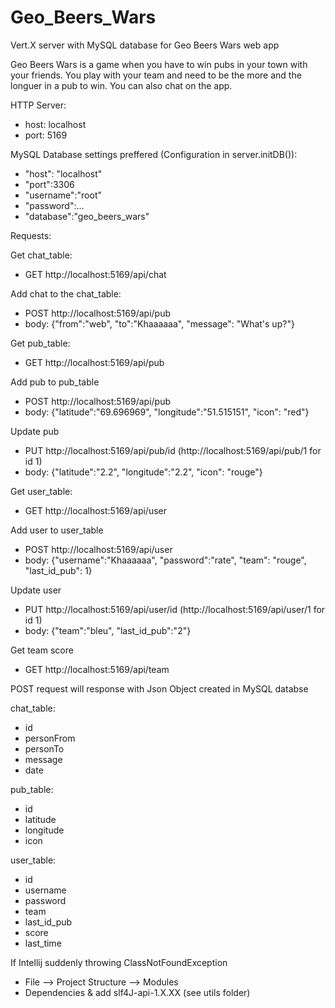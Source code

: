 # Geo_Beers_Wars
Vert.X server with MySQL database for Geo Beers Wars web app

Geo Beers Wars is a game when you have to win pubs in your town with your friends.
You play with your team and need to be the more and the longuer in a pub to win. You can also chat on the app.

HTTP Server:
* host: localhost
* port: 5169

MySQL Database settings preffered (Configuration in server.initDB()):
* "host": "localhost"
* "port":3306
* "username":"root"
* "password":...
* "database":"geo_beers_wars"


Requests:

Get chat_table:
* GET http://localhost:5169/api/chat

Add chat to the chat_table:
* POST http://localhost:5169/api/pub
* body: {"from":"web", "to":"Khaaaaaa", "message": "What's up?"}

Get pub_table:
* GET http://localhost:5169/api/pub

Add pub to pub_table
* POST http://localhost:5169/api/pub
* body: {"latitude":"69.696969", "longitude":"51.515151", "icon": "red"}

Update pub
* PUT http://localhost:5169/api/pub/id (http://localhost:5169/api/pub/1 for id 1)
* body: {"latitude":"2.2", "longitude":"2.2", "icon": "rouge"}

Get user_table:
* GET http://localhost:5169/api/user

Add user to user_table
* POST http://localhost:5169/api/user
* body: {"username":"Khaaaaaa", "password":"rate", "team": "rouge", "last_id_pub": 1}

Update user
* PUT http://localhost:5169/api/user/id (http://localhost:5169/api/user/1 for id 1)
* body: {"team":"bleu", "last_id_pub":"2"}

Get team score
* GET http://localhost:5169/api/team

POST request will response with Json Object created in MySQL databse

chat_table:
* id
* personFrom
* personTo
* message
* date

pub_table:
* id
* latitude
* longitude
* icon

user_table:
* id
* username
* password
* team
* last_id_pub
* score
* last_time

If Intellij suddenly throwing ClassNotFoundException
* File --> Project Structure --> Modules
* Dependencies & add slf4J-api-1.X.XX (see utils folder)

